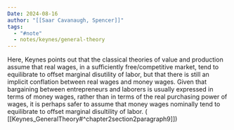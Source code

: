 ```yaml
---
Date: 2024-08-16
author: "[[Saar Cavanaugh, Spencer]]"
tags:
  - "#note"
  - notes/keynes/general-theory
---
```

Here, Keynes points out that the classical theories of value and production assume that real wages, in a sufficiently free/competitive market, tend to equilibrate to offset marginal disutility of labor, but that there is still an implicit conflation between real wages and money wages. Given that bargaining between entrepreneurs and laborers is usually expressed in terms of money wages, rather than in terms of the real purchasing power of wages, it is perhaps safer to assume that money wages nominally tend to equilibrate to offset marginal disultility of labor. ( [[Keynes_GeneralTheory#^chapter2section2paragraph9]])